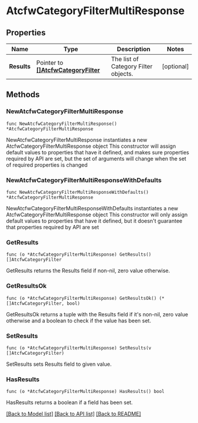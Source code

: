 # AtcfwCategoryFilterMultiResponse

## Properties

Name | Type | Description | Notes
------------ | ------------- | ------------- | -------------
**Results** | Pointer to [**[]AtcfwCategoryFilter**](AtcfwCategoryFilter.md) | The list of Category Filter objects. | [optional] 

## Methods

### NewAtcfwCategoryFilterMultiResponse

`func NewAtcfwCategoryFilterMultiResponse() *AtcfwCategoryFilterMultiResponse`

NewAtcfwCategoryFilterMultiResponse instantiates a new AtcfwCategoryFilterMultiResponse object
This constructor will assign default values to properties that have it defined,
and makes sure properties required by API are set, but the set of arguments
will change when the set of required properties is changed

### NewAtcfwCategoryFilterMultiResponseWithDefaults

`func NewAtcfwCategoryFilterMultiResponseWithDefaults() *AtcfwCategoryFilterMultiResponse`

NewAtcfwCategoryFilterMultiResponseWithDefaults instantiates a new AtcfwCategoryFilterMultiResponse object
This constructor will only assign default values to properties that have it defined,
but it doesn't guarantee that properties required by API are set

### GetResults

`func (o *AtcfwCategoryFilterMultiResponse) GetResults() []AtcfwCategoryFilter`

GetResults returns the Results field if non-nil, zero value otherwise.

### GetResultsOk

`func (o *AtcfwCategoryFilterMultiResponse) GetResultsOk() (*[]AtcfwCategoryFilter, bool)`

GetResultsOk returns a tuple with the Results field if it's non-nil, zero value otherwise
and a boolean to check if the value has been set.

### SetResults

`func (o *AtcfwCategoryFilterMultiResponse) SetResults(v []AtcfwCategoryFilter)`

SetResults sets Results field to given value.

### HasResults

`func (o *AtcfwCategoryFilterMultiResponse) HasResults() bool`

HasResults returns a boolean if a field has been set.


[[Back to Model list]](../README.md#documentation-for-models) [[Back to API list]](../README.md#documentation-for-api-endpoints) [[Back to README]](../README.md)


